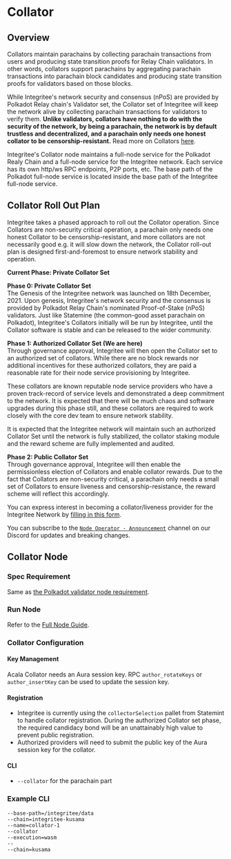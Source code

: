 # Collator

## Overview

Collators maintain parachains by collecting parachain transactions from users and producing state transition proofs for Relay Chain validators. In other words, collators support parachains by aggregating parachain transactions into parachain block candidates and producing state transition proofs for validators based on those blocks.

While Integritee's network security and consensus (nPoS) are provided by Polkadot Relay chain's Validator set, the Collator set of Integritee will keep the network alive by collecting parachain transactions for validators to verify them. **Unlike validators, collators have nothing to do with the security of the network, by being a parachain, the network is by default trustless and decentralized, and a parachain only needs one honest collator to be censorship-resistant.** Read more on Collators [here](https://wiki.polkadot.network/docs/learn-collator).

Integritee's Collator node maintains a full-node service for the Polkadot Realy Chain and a full-node service for the Integritee network. Each service has its own http/ws RPC endpoints, P2P ports, etc. The base path of the Polkadot full-node service is located inside the base path of the Integritee full-node service.

## Collator Roll Out Plan

Integritee takes a phased approach to roll out the Collator operation. Since Collators are non-security critical operation, a parachain only needs one honest Collator to be censorship-resistant, and more collators are not necessarily good e.g. it will slow down the network, the Collator roll-out plan is designed first-and-foremost to ensure network stability and operation.

**Current Phase: Private Collator Set**

**Phase 0: Private Collator Set**\
The Genesis of the Integritee network was launched on 18th December, 2021. Upon genesis, Integritee's network security and the consensus is provided by Polkadot Relay Chain's nominated Proof-of-Stake (nPoS) validators. Just like Statemine (the common-good asset parachain on Polkadot), Integritee's Collators initially will be run by Integritee, until the Collator software is stable and can be released to the wider community.

**Phase 1: Authorized Collator Set (We are here)**\
Through governance approval, Integritee will then open the Collator set to an authorized set of collators. While there are no block rewards nor additional incentives for these authorized collators, they are paid a reasonable rate for their node service provisioning by Integritee.

These collators are known reputable node service providers who have a proven track-record of service levels and demonstrated a deep commitment to the network. It is expected that there will be much chaos and software upgrades during this phase still, and these collators are required to work closely with the core dev team to ensure network stability.

It is expected that the Integritee network will maintain such an authorized Collator Set until the network is fully stabilized, the collator staking module and the reward scheme are fully implemented and audited.

**Phase 2: Public Collator Set**\
Through governance approval, Integritee will then enable the permissionless election of Collators and enable collator rewards. Due to the fact that Collators are non-security critical, a parachain only needs a small set of Collators to ensure liveness and censorship-resistance, the reward scheme will reflect this accordingly.

You can express interest in becoming a collator/liveness provider for the Integritee Network by [filling in this form](https://forms.gle/WQesfKVZmJeXov1e9).

You can subscribe to the [`Node Operator - Announcement`](https://discord.gg/uWSZWsUcEn) channel on our Discord for updates and breaking changes.

## Collator Node

### Spec Requirement

Same as [the Polkadot validator node requirement](https://guide.polkadot.network/docs/maintain-guides-how-to-validate-polkadot/#requirements).

### Run Node

Refer to the [Full Node Guide](broken-reference).

### Collator Configuration

#### **Key Management**

Acala Collator needs an Aura session key. RPC `author_rotateKeys` or `author_insertKey` can be used to update the session key.

#### **Registration**

* Integritee is currently using the `collectorSelection` pallet from Statemint to handle collator registration. During the authorized Collator set phase, the required candidacy bond will be an unattainably high value to prevent public registration.
* Authorized providers will need to submit the public key of the Aura session key for the collator.

#### CLI

* `--collator` for the parachain part



### **Example CLI**

```
--base-path=/integritee/data
--chain=integritee-kusama
--name=collator-1
--collator
--execution=wasm
--
--chain=kusama
```
